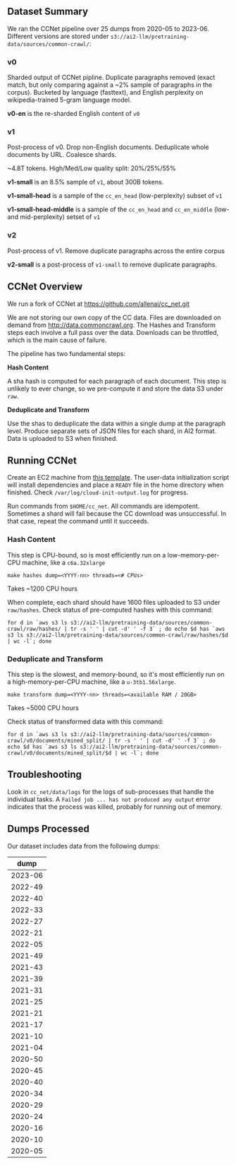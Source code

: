 ## Dataset Summary

We ran the CCNet pipeline over 25 dumps from 2020-05 to 2023-06.  Different versions are stored under `s3://ai2-llm/pretraining-data/sources/common-crawl/`:

### v0

Sharded output of CCNet pipline. Duplicate paragraphs removed (exact match, but only comparing against a ~2% sample of paragraphs in the corpus). Bucketed by language (fasttext), and English perplexity on wikipedia-trained 5-gram language model.

**v0-en** is the re-sharded English content of `v0`

### v1

Post-process of v0. Drop non-English documents. Deduplicate whole documents by URL. Coalesce shards.

~4.8T tokens. High/Med/Low quality split: 20%/25%/55%

**v1-small** is an 8.5% sample of `v1`, about 300B tokens.

**v1-small-head** is a sample of the `cc_en_head` (low-perplexity) subset of `v1`

**v1-small-head-middle** is a sample of the `cc_en_head` and `cc_en_middle` (low- and mid-perplexity) setset of `v1`

### v2

Post-process of v1. Remove duplicate paragraphs across the entire corpus

**v2-small** is a post-process of `v1-small` to remove duplicate paragraphs.


## CCNet Overview

We run a fork of CCNet at https://github.com/allenai/cc_net.git

We are not storing our own copy of the CC data. Files are downloaded on demand from http://data.commoncrawl.org. The Hashes and Transform steps each involve a full pass over the data. Downloads can be throttled, which is the main cause of failure.

The pipeline has two fundamental steps:

**Hash Content**

A sha hash is computed for each paragraph of each document.
This step is unlikely to ever change, so we pre-compute it and store the data S3 under `raw`.

**Deduplicate and Transform**

Use the shas to deduplicate the data within a single dump at the paragraph level. Produce separate sets of JSON files for each shard, in AI2 format.  Data is uploaded to S3 when finished.

## Running CCNet

Create an EC2 machine from [this template](https://us-east-1.console.aws.amazon.com/ec2/home?region=us-east-1#LaunchTemplateDetails:launchTemplateId=lt-0be9ec34ba9794d3e).
The user-data initialization script will install dependencies and place a `READY` file in the home directory when finished. Check `/var/log/cloud-init-output.log` for progress.

Run commands from `$HOME/cc_net`. All commands are idempotent. Sometimes a shard will fail because the CC download was unsuccessful. In that case, repeat the command until it succeeds.

### Hash Content

This step is CPU-bound, so is most efficiently run on a low-memory-per-CPU machine, like a `c6a.32xlarge`

```
make hashes dump=<YYYY-nn> threads=<# CPUs>

```
Takes ~1200 CPU hours

When complete, each shard should have 1600 files uploaded to S3 under `raw/hashes`. Check status of pre-computed hashes with this command:

```
for d in `aws s3 ls s3://ai2-llm/pretraining-data/sources/common-crawl/raw/hashes/ | tr -s ' ' | cut -d' ' -f 3` ; do echo $d has `aws s3 ls s3://ai2-llm/pretraining-data/sources/common-crawl/raw/hashes/$d | wc -l`; done
```

### Deduplicate and Transform

This step is the slowest, and memory-bound, so it's most efficiently run on a high-memory-per-CPU machine, like a `u-3tb1.56xlarge`.
```
make transform dump=<YYYY-nn> threads=<available RAM / 20GB>
```
Takes ~5000 CPU hours

Check status of transformed data with this command:
```
for d in `aws s3 ls s3://ai2-llm/pretraining-data/sources/common-crawl/v0/documents/mined_split/ | tr -s ' ' | cut -d' ' -f 3` ; do echo $d has `aws s3 ls s3://ai2-llm/pretraining-data/sources/common-crawl/v0/documents/mined_split/$d | wc -l`; done
```

## Troubleshooting

Look in `cc_net/data/logs` for the logs of sub-processes that handle the individual tasks. A `Failed job ... has not produced any output` error indicates that the process was killed, probably for running out of memory.

## Dumps Processed

Our dataset includes data from the following dumps:

| dump    |
|---------|
| 2023-06 |
| 2022-49 |
| 2022-40 |
| 2022-33 |
| 2022-27 |
| 2022-21 |
| 2022-05 |
| 2021-49 |
| 2021-43 |
| 2021-39 |
| 2021-31 |
| 2021-25 |
| 2021-21 |
| 2021-17 |
| 2021-10 |
| 2021-04 |
| 2020-50 |
| 2020-45 |
| 2020-40 |
| 2020-34 |
| 2020-29 |
| 2020-24 |
| 2020-16 |
| 2020-10 |
| 2020-05 |
